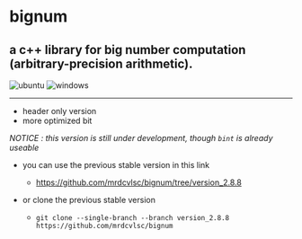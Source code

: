 # bignum

## a c++ library for big number computation (arbitrary-precision arithmetic).

![ubuntu](https://github.com/mrdcvlsc/bignum/actions/workflows/c-cpp.yml/badge.svg) ![windows](https://github.com/mrdcvlsc/bignum/actions/workflows/c-cpp_windows.yml/badge.svg)



------------------------------------------------------------------

- header only version
- more optimized bit

_NOTICE : this version is still under development, though ```bint``` is already useable_

- you can use the previous stable version in this link
  - https://github.com/mrdcvlsc/bignum/tree/version_2.8.8

- or clone the previous stable version
  - ```git clone --single-branch --branch version_2.8.8 https://github.com/mrdcvlsc/bignum```
